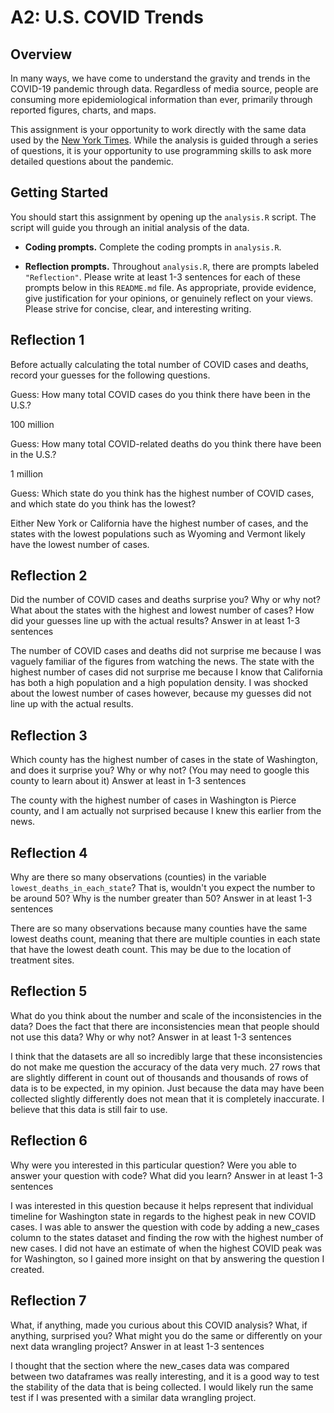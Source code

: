 # A2: U.S. COVID Trends

## Overview
In many ways, we have come to understand the gravity and trends in the COVID-19 pandemic through data. Regardless of media source, people are consuming more epidemiological information than ever, primarily through reported figures, charts, and maps.

This assignment is your opportunity to work directly with the same data used by the [New York Times](https://github.com/nytimes/covid-19-data/). While the analysis is guided through a series of questions, it is your opportunity to use programming skills to ask more detailed questions about the pandemic.

## Getting Started
You should start this assignment by opening up the `analysis.R` script. The script will guide you through an initial analysis of the data.

* **Coding prompts.** Complete the coding prompts in `analysis.R`.

* **Reflection prompts.** Throughout `analysis.R`, there are prompts labeled `"Reflection"`. Please write at least 1-3 sentences for each of these prompts below in this `README.md` file. As appropriate, provide evidence, give justification for your opinions, or genuinely reflect on your views. Please strive for concise, clear, and interesting writing.

## Reflection 1
Before actually calculating the total number of COVID cases and deaths, record your guesses for the following questions.

Guess: How many total COVID cases do you think there have been in the U.S.?

100 million

Guess: How many total COVID-related deaths do you think there have been in the U.S.?

1 million

Guess: Which state do you think has the highest number of COVID cases, and which state do you think has the lowest?

Either New York or California have the highest number of cases, and the states with the lowest populations such as Wyoming and Vermont likely have the lowest number of cases.

## Reflection 2
Did the number of COVID cases and deaths surprise you? Why or why not? What about the states with the highest and lowest number of cases? How did your guesses line up with the actual results? Answer in at least 1-3 sentences

The number of COVID cases and deaths did not surprise me because I was vaguely familiar of the figures from watching the news. The state with the highest number of cases did not surprise me because I know that California has both a high population and a high population density. I was shocked about the lowest number of cases however, because my guesses did not line up with the actual results.

## Reflection 3
Which county has the highest number of cases in the state of Washington, and does it surprise you? Why or why not? (You may need to google this county to learn about it) Answer at least in 1-3 sentences

The county with the highest number of cases in Washington is Pierce county, and I am actually not surprised because I knew this earlier from the news.

## Reflection 4
Why are there so many observations (counties) in the variable `lowest_deaths_in_each_state`? That is, wouldn't you expect the number to be around 50? Why is the number greater than 50? Answer in at least 1-3 sentences

There are so many observations because many counties have the same lowest deaths count, meaning that there are multiple counties in each state that have the lowest death count. This may be due to the location of treatment sites. 

## Reflection 5
What do you think about the number and scale of the inconsistencies in the data? Does the fact that there are inconsistencies mean that people should not use this data? Why or why not? Answer in at least 1-3 sentences

I think that the datasets are all so incredibly large that these inconsistencies do not make me question the accuracy of the data very much. 27 rows that are slightly different in count out of thousands and thousands of rows of data is to be expected, in my opinion. Just because the data may have been collected slightly differently does not mean that it is completely inaccurate. I believe that this data is still fair to use.

## Reflection 6
Why were you interested in this particular question? Were you able to answer your question with code? What did you learn? Answer in at least 1-3 sentences

I was interested in this question because it helps represent that individual timeline for Washington state in regards to the highest peak in new COVID cases. I was able to answer the question with code by adding a new_cases column to the states dataset and finding the row with the highest number of new cases. I did not have an estimate of when the highest COVID peak was for Washington, so I gained more insight on that by answering the question I created.

## Reflection 7
What, if anything, made you curious about this COVID analysis? What, if anything, surprised you? What might you do the same or differently on your next data wrangling project? Answer in at least 1-3 sentences

I thought that the section where the new_cases data was compared between two dataframes was really interesting, and it is a good way to test the stability of the data that is being collected. I would likely run the same test if I was presented with a similar data wrangling project.